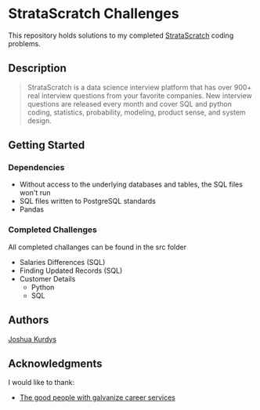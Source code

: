 # StrataScratch Challenges

This repository holds solutions to my completed [StrataScratch](https://platform.stratascratch.com/user/jkurdys) coding problems.

## Description

>StrataScratch is a data science interview platform that has over 900+ real interview questions from your favorite companies. New interview questions are released every month and cover SQL and python coding, statistics, probability, modeling, product sense, and system design.

## Getting Started

### Dependencies

* Without access to the underlying databases and tables, the SQL files won't run
* SQL files written to PostgreSQL standards
* Pandas

### Completed Challenges

All completed challanges can be found in the src folder

* Salaries Differences (SQL)
* Finding Updated Records (SQL)
* Customer Details
    * Python
    * SQL

<!-- ### Installing

* How/where to download your program
* Any modifications needed to be made to files/folders

### Executing program

* How to run the program
* Step-by-step bullets
```
code blocks for commands
```

## Help

Any advise for common problems or issues.
```
command to run if program contains helper info
``` -->

## Authors

[Joshua Kurdys](https://www.linkedin.com/in/joshua-kurdys/)

<!-- ## Version History

* 0.2
    * Various bug fixes and optimizations
    * See [commit change]() or See [release history]()
* 0.1
    * Initial Release

## License

This project is licensed under the [NAME HERE] License - see the LICENSE.md file for details -->

## Acknowledgments

I would like to thank:
* [The good people with galvanize career services](https://www.galvanize.com/)
